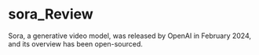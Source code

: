 # sora_Review
Sora, a generative video model, was released by OpenAI in February 2024, and its overview has been open-sourced.
